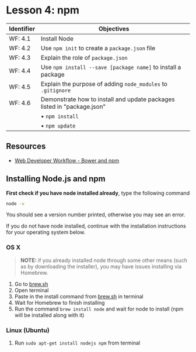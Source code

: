 # Lesson 4: npm

Identifier   | Objectives
-------------|------------
WF: 4.1      | Install Node
WF: 4.2      | Use `npm init` to create a `package.json` file
WF: 4.3      | Explain the role of `package.json`
WF: 4.4      | Use `npm install --save [package name]` to install a package
WF: 4.5      | Explain the purpose of adding `node_modules` to `.gitignore`
WF: 4.6      | Demonstrate how to install and update packages listed in "package.json"
             | &bull; `npm install`
             | &bull; `npm update`

## Resources
- [Web Developer Workflow - Bower and npm](https://www.youtube.com/watch?v=cQV-v7RJRnw&list=UUZi-0WJPUNb_LQocFMJw5dA)

## Installing Node.js and npm

**First check if you have node installed already**, type the following command

```sh
node -v
```

You should see a version number printed, otherwise you may see an error.

If you do not have node installed, continue with the installation instructions for your operating system below.

### OS X

> **NOTE:** if you already installed node through some other means (such as by downloading the installer), you may have issues installing via Homebrew.

1. Go to [brew.sh][brewsh]
1. Open terminal
1. Paste in the install command from [brew.sh][brewsh] in terminal
1. Wait for Homebrew to finish installing
1. Run the command `brew install node` and wait for node to install (npm will be installed along with it)

### Linux (Ubuntu)

1. Run `sudo apt-get install nodejs npm` from terminal

[brewsh]: https://brew.sh
